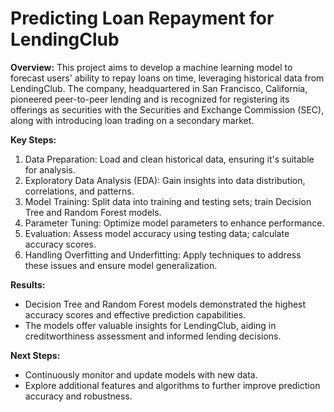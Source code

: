 # Predicting Loan Repayment for LendingClub

**Overview:**
This project aims to develop a machine learning model to forecast users' ability to repay loans on time, leveraging historical data from LendingClub. The company, headquartered in San Francisco, California, pioneered peer-to-peer lending and is recognized for registering its offerings as securities with the Securities and Exchange Commission (SEC), along with introducing loan trading on a secondary market.

**Key Steps:**
1) Data Preparation: Load and clean historical data, ensuring it's suitable for analysis.
2) Exploratory Data Analysis (EDA): Gain insights into data distribution, correlations, and patterns.
3) Model Training: Split data into training and testing sets; train Decision Tree and Random Forest models.
4) Parameter Tuning: Optimize model parameters to enhance performance.
5) Evaluation: Assess model accuracy using testing data; calculate accuracy scores.
6) Handling Overfitting and Underfitting: Apply techniques to address these issues and ensure model generalization.

**Results:**
 * Decision Tree and Random Forest models demonstrated the highest accuracy scores and effective prediction capabilities.
 * The models offer valuable insights for LendingClub, aiding in creditworthiness assessment and informed lending decisions.

**Next Steps:**
 * Continuously monitor and update models with new data.
 * Explore additional features and algorithms to further improve prediction accuracy and robustness.
